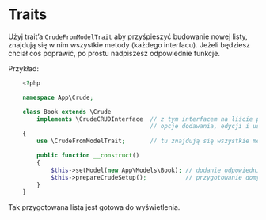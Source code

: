 Traits
===

Użyj trait’a `CrudeFromModelTrait` aby przyśpieszyć budowanie nowej listy, znajdują się w nim wszystkie metody (każdego interfacu). Jeżeli będziesz chciał coś poprawić, po prostu nadpiszesz odpowiednie funkcje.

Przykład:

```php
    <?php

    namespace App\Crude;

    class Book extends \Crude
        implements \CrudeCRUDInterface  // z tym interfacem na liście pojawią się
                                        // opcje dodawania, edycji i usuwania
    {
        use \CrudeFromModelTrait;       // tu znajdują się wszystkie metody

        public function __construct()
        {
            $this->setModel(new App\Models\Book); // dodanie odpowiedniego modelu
            $this->prepareCrudeSetup();           // przygotowanie domyślnych ustawień
        }
    }
```

Tak przygotowana lista jest gotowa do wyświetlenia.
